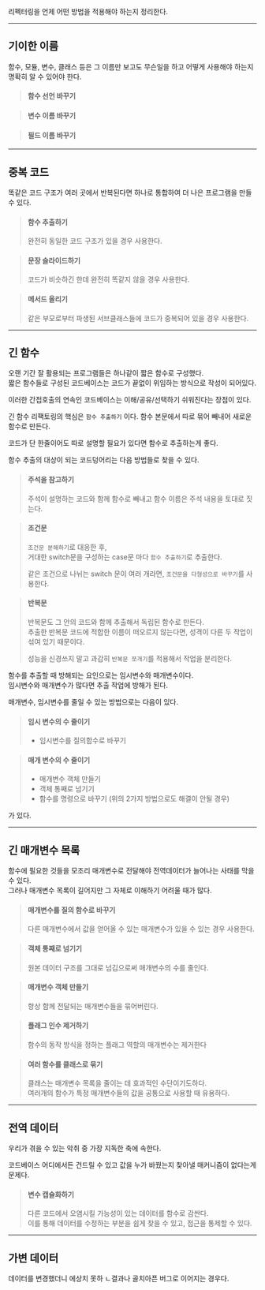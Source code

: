 리펙터링을 언제 어떤 방법을 적용해야 하는지 정리한다.

---

## 기이한 이름

함수, 모듈, 변수, 클래스 등은 그 이름만 보고도 무슨일을 하고 어떻게 사용해야 하는지 명확히 알 수 있어야 한다.

> #### 함수 선언 바꾸기

> #### 변수 이름 바꾸기

> #### 필드 이름 바꾸기

---

## 중복 코드

똑같은 코드 구조가 여러 곳에서 반복된다면 하나로 통합하여 더 나은 프로그램을 만들 수 있다.

> #### 함수 추출하기
>
> 완전히 동일한 코드 구조가 있을 경우 사용한다.

> #### 문장 슬라이드하기
>
> 코드가 비슷하긴 한데 완전히 똑같지 않을 경우 사용한다.

> #### 메서드 올리기
>
> 같은 부모로부터 파생된 서브클래스들에 코드가 중복되어 있을 경우 사용한다.

---

## 긴 함수

오랜 기간 잘 활용되는 프로그램들은 하나같이 짧은 함수로 구성했다.\
짧은 함수들로 구성된 코드베이스는 코드가 끝없이 위임하는 방식으로 작성이 되어있다.

이러한 간접호출의 연속인 코드베이스는 이해/공유/선택하기 쉬워진다는 장점이 있다.

긴 함수 리팩토링의 핵심은 `함수 추출하기` 이다.
함수 본문에서 따로 묶어 빼내어 새로운 함수로 만든다.

코드가 단 한줄이어도 따로 설명할 필요가 있다면 함수로 추출하는게 좋다.

함수 추출의 대상이 되는 코드덩어리는 다음 방법들로 찾을 수 있다.

> #### 주석을 참고하기
>
> 주석이 설명하는 코드와 함께 함수로 빼내고 함수 이름은 주석 내용을 토대로 짓는다.

> #### 조건문
>
> `조건문 분해하기`로 대응한 후,\
> 거대한 switch문을 구성하는 case문 마다 `함수 추출하기`로 추출한다.
>
> 같은 조건으로 나뉘는 switch 문이 여러 개라면, `조건문을 다형성으로 바꾸기`를 사용한다.

> #### 반복문
>
> 반복문도 그 안의 코드와 함께 추출해서 독립된 함수로 만든다.\
> 추출한 반복문 코드에 적합한 이름이 떠오르지 않는다면, 성격이 다른 두 작업이 섞여 있기 때문이다.
>
> 성능을 신경쓰지 말고 과감히 `반복문 쪼개기`를 적용해서 작업을 분리한다.

함수를 추출할 때 방해되는 요인으로는 임시변수와 매개변수이다.\
임시변수와 매개변수가 많다면 추출 작업에 방해가 된다.

매개변수, 임시변수를 줄일 수 있는 방법으로는 다음이 있다.

> #### 임시 변수의 수 줄이기
>
> - 임시변수를 질의함수로 바꾸기

> #### 매개 변수의 수 줄이기
>
> - 매개변수 객체 만들기
> - 객체 통째로 넘기기
> - 함수를 명령으로 바꾸기 (위의 2가지 방법으로도 해결이 안될 경우)

가 있다.

---

## 긴 매개변수 목록

함수에 필요한 것들을 모조리 매개변수로 전달해야 전역데이터가 늘어나는 사태를 막을 수 있다.\
그러나 매개변수 목록이 길어지만 그 자체로 이해하기 어려울 때가 많다.

> #### 매개변수를 질의 함수로 바꾸기
>
> 다른 매개변수에서 값을 얻어올 수 있는 매개변수가 있을 수 있는 경우 사용한다.

> #### 객체 통째로 넘기기
>
> 원본 데이터 구조를 그대로 넘김으로써 매개변수의 수를 줄인다.

> #### 매개변수 객체 만들기
>
> 항상 함께 전달되는 매개변수들을 묶어버린다.

> #### 플래그 인수 제거하기
>
> 함수의 동작 방식을 정하는 플래그 역할의 매개변수는 제거한다

> #### 여러 함수를 클래스로 묶기
>
> 클래스는 매개변수 목록을 줄이는 데 효과적인 수단이기도하다.\
> 여러개의 함수가 특정 매개변수들의 값을 공통으로 사용할 때 유용하다.

---

## 전역 데이터

우리가 겪을 수 있는 악취 중 가장 지독한 축에 속한다.

코드베이스 어디에서든 건드릴 수 있고 값을 누가 바꿨는지 찾아낼 매커니즘이 없다는게 문제다.

> #### 변수 캡슐화하기
>
> 다른 코드에서 오염시킬 가능성이 있는 데이터를 함수로 감싼다.\
> 이를 통해 데이터를 수정하는 부분을 쉽게 찾을 수 있고, 접근을 통제할 수 있다.

---

## 가변 데이터

데이터를 변경했더니 에상치 못하 ㄴ결과나 골치아픈 버그로 이어지는 경우다.
